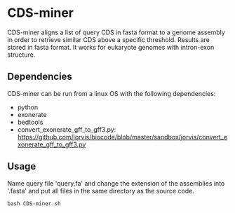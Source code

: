 # CDS-miner

CDS-miner aligns a list of query CDS in fasta format to a genome assembly in order to retrieve similar CDS above a specific threshold. Results are stored in fasta format. It works for eukaryote genomes with intron-exon structure.

## Dependencies

CDS-miner can be run from a linux OS with the following dependencies:
- python
- exonerate
- bedtools
- convert_exonerate_gff_to_gff3.py: https://github.com/jorvis/biocode/blob/master/sandbox/jorvis/convert_exonerate_gff_to_gff3.py

## Usage

Name query file 'query.fa' and change the extension of the assemblies into '.fasta' and put all files in the same directory as the source code.
```
bash CDS-miner.sh
```
